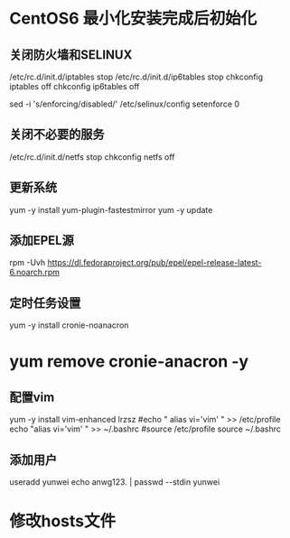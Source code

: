 # CentOS6 最小化安装完成后初始化

## 关闭防火墙和SELINUX

/etc/rc.d/init.d/iptables stop
/etc/rc.d/init.d/ip6tables stop
chkconfig iptables off
chkconfig ip6tables off

sed -i 's/enforcing/disabled/' /etc/selinux/config
setenforce 0

## 关闭不必要的服务

/etc/rc.d/init.d/netfs stop
chkconfig netfs off

## 更新系统

yum -y install yum-plugin-fastestmirror
yum -y update

## 添加EPEL源

rpm -Uvh https://dl.fedoraproject.org/pub/epel/epel-release-latest-6.noarch.rpm

## 定时任务设置

yum -y install cronie-noanacron
# yum remove cronie-anacron -y

## 配置vim

yum -y install vim-enhanced lrzsz
#echo " alias vi='vim' " >>  /etc/profile
echo "alias vi='vim' " >> ~/.bashrc
#source /etc/profile
source ~/.bashrc

## 添加用户

useradd yunwei
echo anwg123. | passwd --stdin yunwei

# 修改hosts文件
